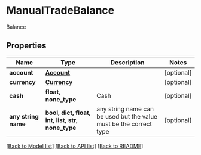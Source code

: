 # ManualTradeBalance

Balance

## Properties
Name | Type | Description | Notes
------------ | ------------- | ------------- | -------------
**account** | [**Account**](Account.md) |  | [optional] 
**currency** | [**Currency**](Currency.md) |  | [optional] 
**cash** | **float, none_type** | Cash | [optional] 
**any string name** | **bool, dict, float, int, list, str, none_type** | any string name can be used but the value must be the correct type | [optional]

[[Back to Model list]](../README.md#documentation-for-models) [[Back to API list]](../README.md#documentation-for-api-endpoints) [[Back to README]](../README.md)


